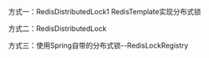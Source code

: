 方式一：RedisDistributedLock1 RedisTemplate实现分布式锁

方式二：RedisDistributedLock  

方式三：使用Spring自带的分布式锁--RedisLockRegistry
